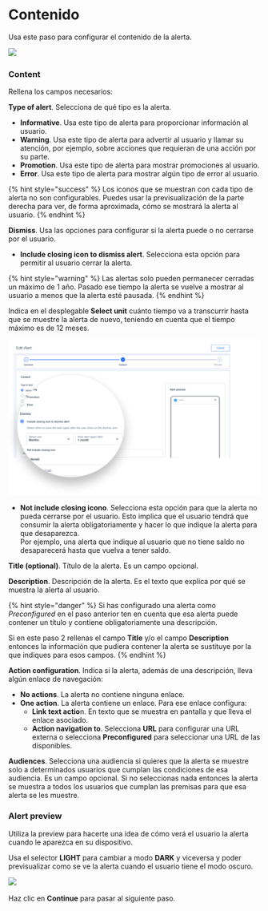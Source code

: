 # Contenido

Usa este paso para configurar el contenido de la alerta.

![](../.gitbook/assets/alerts\_step2.png)

### Content

Rellena los campos necesarios:

**Type of alert**. Selecciona de qué tipo es la alerta.

* **Informative**. Usa este tipo de alerta para proporcionar información al usuario.&#x20;
* **Warning**. Usa este tipo de alerta para advertir al usuario y llamar su atención, por ejemplo, sobre acciones que requieran de una acción por su parte.&#x20;
* **Promotion**. Usa este tipo de alerta para mostrar promociones al usuario.
* **Error**. Usa este tipo de alerta para mostrar algún tipo de error al usuario.&#x20;

{% hint style="success" %}
Los iconos que se muestran con cada tipo de alerta no son configurables. Puedes usar la previsualización de la parte derecha para ver, de forma aproximada, cómo se mostrará la alerta al usuario.
{% endhint %}

**Dismiss**. Usa las opciones para configurar si la alerta puede o no cerrarse por el usuario.

* **Include closing icon to dismiss alert**. Selecciona esta opción para permitir al usuario cerrar la alerta.&#x20;

{% hint style="warning" %}
Las alertas solo pueden permanecer cerradas un máximo de 1 año. Pasado ese tiempo la alerta se vuelve a mostrar al usuario a menos que la alerta esté pausada.
{% endhint %}

Indica en el desplegable **Select unit** cuánto tiempo va a transcurrir hasta que se muestre la alerta de nuevo, teniendo en cuenta que el tiempo máximo es de 12 meses.

![](../.gitbook/assets/Dismiss.png)

* **Not include closing icono**. Selecciona esta opción para que la alerta no pueda cerrarse por el usuario. Esto implica que el usuario tendrá que consumir la alerta obligatoriamente y hacer lo que indique la alerta para que desaparezca.\
  Por ejemplo, una alerta que indique al usuario que no tiene saldo no desaparecerá hasta que vuelva a tener saldo.

**Title (optional)**. Título de la alerta. Es un campo opcional.&#x20;

**Description**. Descripción de la alerta. Es el texto que explica por qué se muestra la alerta al usuario.

{% hint style="danger" %}
Si has configurado una alerta como _Preconfigured_ en el paso anterior ten en cuenta que esa alerta puede contener un título y contiene obligatoriamente una descripción.

Si en este paso 2 rellenas el campo **Title** y/o el campo **Description** entonces la información que pudiera contener la alerta se sustituye por la que indiques para esos campos.
{% endhint %}

**Action configuration**. Indica si la alerta, además de una descripción, lleva algún enlace de navegación:

* **No actions**. La alerta no contiene ninguna enlace.
* **One action**. La alerta contiene un enlace. Para ese enlace configura:
  * **Link text actio**n. En texto que se muestra en pantalla y que lleva el enlace asociado.
  * **Action navigation to**. Selecciona **URL** para configurar una URL externa o selecciona **Preconfigured** para seleccionar una URL de las disponibles.

**Audiences**. Selecciona una audiencia si quieres que la alerta se muestre solo a determinados usuarios que cumplan las condiciones de esa audiencia. Es un campo opcional. Si no seleccionas nada entonces la alerta se muestra a todos los usuarios que cumplan las premisas para que esa alerta se les muestre.

### Alert preview

Utiliza la preview para hacerte una idea de cómo verá el usuario la alerta cuando le aparezca en su dispositivo.

Usa el selector **LIGHT** para cambiar a modo **DARK** y viceversa y poder previsualizar como se ve la alerta cuando el usuario tiene el modo oscuro.

![](../.gitbook/assets/light\_dark.png)

Haz clic en **Continue** para pasar al siguiente paso.
